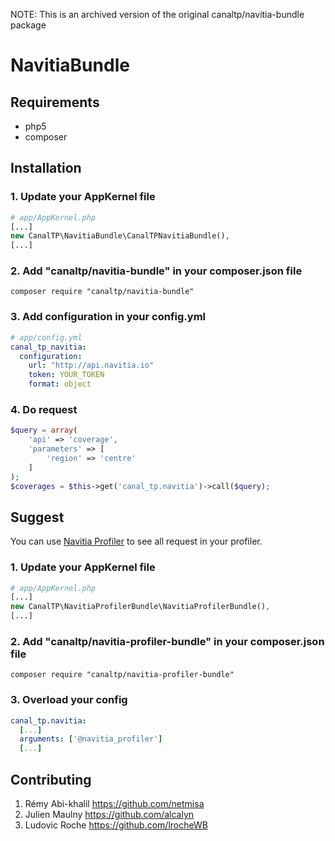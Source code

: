 NOTE: This is an archived version of the original canaltp/navitia-bundle package

# NavitiaBundle

## Requirements

- php5
- composer

## Installation

### 1. Update your AppKernel file

```php
# app/AppKernel.php
[...]
new CanalTP\NavitiaBundle\CanalTPNavitiaBundle(),
[...]
```

### 2. Add "canaltp/navitia-bundle" in your composer.json file

```shell
composer require "canaltp/navitia-bundle"
```

### 3. Add configuration in your config.yml

```yml
# app/config.yml
canal_tp_navitia:
  configuration:
    url: "http://api.navitia.io"
    token: YOUR_TOKEN
    format: object
```

### 4. Do request

```php
$query = array(
    'api' => 'coverage',
    'parameters' => [
        'region' => 'centre'
    ]
);
$coverages = $this->get('canal_tp.navitia')->call($query);
```

## Suggest

You can use [Navitia Profiler](https://github.com/CanalTP/NavitiaProfilerBundle) to see all request in your profiler.

### 1. Update your AppKernel file

```php
# app/AppKernel.php
[...]
new CanalTP\NavitiaProfilerBundle\NavitiaProfilerBundle(),
[...]
```

### 2. Add "canaltp/navitia-profiler-bundle" in your composer.json file

```shell
composer require "canaltp/navitia-profiler-bundle"
```

### 3. Overload your config

```yml
canal_tp.navitia:
  [...]
  arguments: ['@navitia_profiler']
  [...]
```

## Contributing

1. Rémy Abi-khalil <https://github.com/netmisa>
2. Julien Maulny <https://github.com/alcalyn>
3. Ludovic Roche <https://github.com/lrocheWB>
